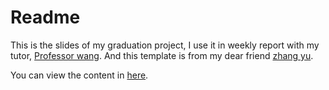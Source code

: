 # Readme

This is the slides of my graduation project, I use it in weekly report with my tutor, [Professor wang](http://eee.sustc.edu.cn/p/wangqi/). And this template is from my dear friend [zhang yu](https://github.com/neilsustc).

You can view the content in [here](https://hughwen.github.io/multitask_absa/index.html).